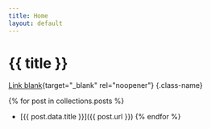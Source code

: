 ```yaml
---
title: Home
layout: default
---
```


# {{ title }}

[Link blank](/){target="\_blank" rel="noopener"} {.class-name}

{% for post in collections.posts %}
- [{{ post.data.title }}]({{ post.url }})
{% endfor %}
